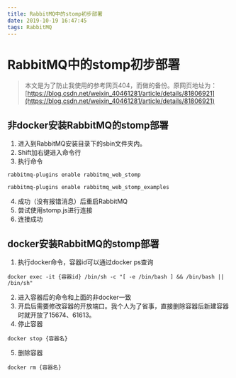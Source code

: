 ```yaml
---
title: RabbitMQ中的stomp初步部署
date: 2019-10-19 16:47:45
tags: RabbitMQ
---
```


# RabbitMQ中的stomp初步部署

> 本文是为了防止我使用的参考网页404，而做的备份。原网页地址为：[https://blog.csdn.net/weixin_40461281/article/details/81806921](https://blog.csdn.net/weixin_40461281/article/details/81806921)

<!--more-->

## 非docker安装RabbitMQ的stomp部署
1. 进入到RabbitMQ安装目录下的sbin文件夹内。
2. Shift加右键进入命令行
3. 执行命令 
```
rabbitmq-plugins enable rabbitmq_web_stomp
```
```
rabbitmq-plugins enable rabbitmq_web_stomp_examples
```
4. 成功（没有报错消息）后重启RabbitMQ
5. 尝试使用stomp.js进行连接
6. 连接成功
## docker安装RabbitMQ的stomp部署
1. 执行docker命令，容器id可以通过docker ps查询
```
docker exec -it {容器id} /bin/sh -c "[ -e /bin/bash ] && /bin/bash || /bin/sh"
```
2. 进入容器后的命令和上面的非docker一致
3. 开启后需要修改容器的开放端口。我个人为了省事，直接删除容器后新建容器时就开放了15674、61613。
4. 停止容器
```
docker stop {容器名}
```
5. 删除容器
```
docker rm {容器名}
```